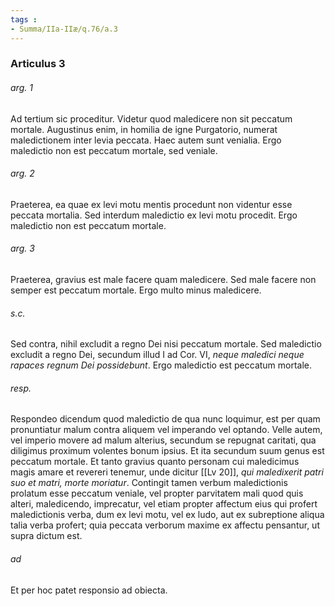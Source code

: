 ```yaml
---
tags : 
- Summa/IIa-IIæ/q.76/a.3
---
```


### Articulus 3

###### arg. 1
Ad tertium sic proceditur. Videtur quod maledicere non sit peccatum mortale. Augustinus enim, in homilia de igne Purgatorio, numerat maledictionem inter levia peccata. Haec autem sunt venialia. Ergo maledictio non est peccatum mortale, sed veniale.

###### arg. 2
Praeterea, ea quae ex levi motu mentis procedunt non videntur esse peccata mortalia. Sed interdum maledictio ex levi motu procedit. Ergo maledictio non est peccatum mortale.

###### arg. 3
Praeterea, gravius est male facere quam maledicere. Sed male facere non semper est peccatum mortale. Ergo multo minus maledicere.

###### s.c.
Sed contra, nihil excludit a regno Dei nisi peccatum mortale. Sed maledictio excludit a regno Dei, secundum illud I ad Cor. VI, *neque maledici neque rapaces regnum Dei possidebunt*. Ergo maledictio est peccatum mortale.

###### resp.
Respondeo dicendum quod maledictio de qua nunc loquimur, est per quam pronuntiatur malum contra aliquem vel imperando vel optando. Velle autem, vel imperio movere ad malum alterius, secundum se repugnat caritati, qua diligimus proximum volentes bonum ipsius. Et ita secundum suum genus est peccatum mortale. Et tanto gravius quanto personam cui maledicimus magis amare et revereri tenemur, unde dicitur [[Lv 20]], *qui maledixerit patri suo et matri, morte moriatur*. Contingit tamen verbum maledictionis prolatum esse peccatum veniale, vel propter parvitatem mali quod quis alteri, maledicendo, imprecatur, vel etiam propter affectum eius qui profert maledictionis verba, dum ex levi motu, vel ex ludo, aut ex subreptione aliqua talia verba profert; quia peccata verborum maxime ex affectu pensantur, ut supra dictum est.

###### ad 
Et per hoc patet responsio ad obiecta.

